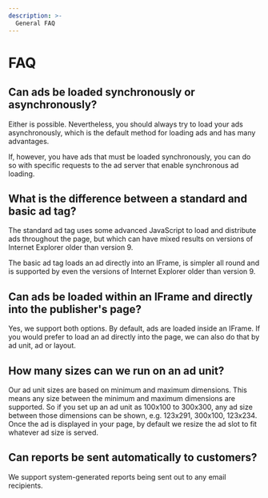 ```yaml
---
description: >-
  General FAQ
---
```


# FAQ

## Can ads be loaded synchronously or asynchronously?

Either is possible. Nevertheless, you should always try to load your ads asynchronously, which is the default method for loading ads and has many advantages. 

If, however, you have ads that must be loaded synchronously, you can do so with specific requests to the ad server that enable synchronous ad loading.

## What is the difference between a standard and basic ad tag?

The standard ad tag uses some advanced JavaScript to load and distribute ads throughout the page, but which can have mixed results on versions of Internet Explorer older than version 9.

The basic ad tag loads an ad directly into an IFrame, is simpler all round and is supported by even the versions of Internet Explorer older than version 9.

## Can ads be loaded within an IFrame and directly into the publisher's page?

Yes, we support both options. By default, ads are loaded inside an IFrame. If you would prefer to load an ad directly into the page, we can also do that by ad unit, ad or layout. 

## How many sizes can we run on an ad unit?

Our ad unit sizes are based on minimum and maximum dimensions. This means any size between the minimum and maximum dimensions are supported. So if you set up an ad unit as 100x100 to 300x300, any ad size between those dimensions can be shown, e.g. 123x291, 300x100, 123x234. Once the ad is displayed in your page, by default we resize the ad slot to fit whatever ad size is served.

## Can reports be sent automatically to customers?

We support system-generated reports being sent out to any email recipients.
